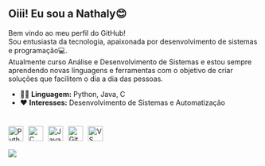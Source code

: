 ## Oiii! Eu sou a Nathaly😊

Bem vindo ao meu perfil do GitHub!<br>
Sou entusiasta da tecnologia, apaixonada por desenvolvimento de sistemas e programação💻.\
Atualmente curso Análise e Desenvolvimento de Sistemas e estou sempre aprendendo novas linguagens e ferramentas com o objetivo de criar soluções que facilitem o dia a dia das pessoas.
- 👩‍💻 **Linguagem:** Python, Java, C
- ❤️ **Interesses:** Desenvolvimento de Sistemas e Automatização
#
<div style="display: flex; align-items: center; gap: 10px;">
    <img src="https://cdn.jsdelivr.net/gh/devicons/devicon@latest/icons/python/python-original.svg" width="30" height="30" alt="Python" />
    <img src="https://cdn.jsdelivr.net/gh/devicons/devicon@latest/icons/c/c-original.svg" width="30" height="30" alt="C" />
    <img src="https://cdn.jsdelivr.net/gh/devicons/devicon@latest/icons/java/java-original.svg" width="30" height="30" alt="Java" />
    <img src="https://cdn.jsdelivr.net/gh/devicons/devicon@latest/icons/git/git-original.svg" width="30" height="30" alt="Git" />
    <img src="https://cdn.jsdelivr.net/gh/devicons/devicon@latest/icons/vscode/vscode-original.svg" width="30" height="30" alt="VS Code" />
</div><br>

<div>
  <a href="https://www.linkedin.com/in/nathaly-cardoso-9955412b2/" target="_blank"><img src="https://img.shields.io/badge/LinkedIn-0077B5?style=for-the-badge&logo=linkedin&logoColor=white" target="_blank">
</div>



          

